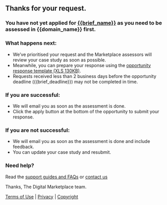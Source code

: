 ## Thanks for your request.

### You have not yet applied for [{{brief_name}}]({{brief_url}}) as you need to be assessed in {{domain_name}} first.

### What happens next:

- We’ve prioritised your request and the Marketplace assessors will review your case study as soon as possible.
- Meanwhile, you can prepare your response using the [opportunity response template (XLS 130KB)]({{brief_xls_url}}).
- Requests received less than 2 business days before the opportunity deadline ({{brief_deadline}}) may not be completed in time.

### If you are successful:

- We will email you as soon as the assessment is done.
- Click the apply button at the bottom of the opportunity to submit your response.

### If you are not successful:

- We will email you as soon as the assessment is done and include feedback.
- You can update your case study and resubmit.

### Need help?

Read the [support guides and FAQs](https://marketplace1.zendesk.com/hc/en-gb/categories/115001540368-Seller-guide-and-FAQs) or [contact us](https://marketplace1.zendesk.com/hc/en-gb/requests/new)

Thanks,
The Digital Marketplace team.

[Terms of Use](https://marketplace.service.gov.au/terms-of-use) | [Privacy](https://marketplace.service.gov.au/privacy-policy) | [Copyright](https://marketplace.service.gov.au/copyright)
